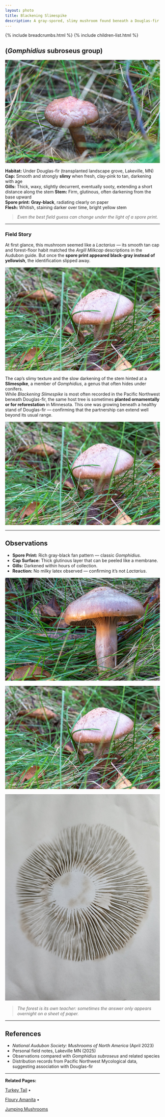 ```yaml
---
layout: photo
title: Blackening Slimespike
description: A gray-spored, slimy mushroom found beneath a Douglas-fir in Minnesota—first mistaken for a milkcap.
---
```


{% include breadcrumbs.html %}
{% include children-list.html %}

## (*Gomphidius* subroseus group)

![A mushroom found tucked in grass.](/gallery/fungi/mushrooms/assets/slimespike/E21A6290.jpg)

**Habitat:** Under Douglas-fir (transplanted landscape grove, Lakeville, MN)  
**Cap:** Smooth and strongly **slimy** when fresh, clay-pink to tan, darkening with age  
**Gills:** Thick, waxy, slightly decurrent, eventually sooty, extending a short distance along the stem
**Stem:** Firm, glutinous, often darkening from the base upward  
**Spore print:** **Gray-black**, radiating clearly on paper  
**Flesh:** Whitish, staining darker over time, bright yellow stem

> *Even the best field guess can change under the light of a spore print.*

---

### Field Story

At first glance, this mushroom seemed like a *Lactarius* — its smooth tan cap and forest-floor habit matched the *Argill Milkcap* descriptions in the Audubon guide. But once the **spore print appeared black-gray instead of yellowish**, the identification slipped away.

![Clearing the grass away for a better view.](/gallery/fungi/mushrooms/assets/slimespike/E21A6366.jpg)

The cap’s slimy texture and the slow darkening of the stem hinted at a **Slimespike**, a member of *Gomphidius*, a genus that often hides under conifers.  
While *Blackening Slimespike* is most often recorded in the Pacific Northwest beneath Douglas-fir, the same host tree is sometimes **planted ornamentally or for reforestation** in Minnesota. This one was growing beneath a healthy stand of Douglas-fir — confirming that the partnership can extend well beyond its usual range.

![Another mushroom found at perimeter of pine trees.](/gallery/fungi/mushrooms/assets/slimespike/E21A6366.jpg)

---

## Observations

- **Spore Print:** Rich gray-black fan pattern — classic *Gomphidius*.  
- **Cap Surface:** Thick glutinous layer that can be peeled like a membrane.  
- **Gills:** Darkened within hours of collection.  
- **Reaction:** No milky latex observed — confirming it’s not *Lactarius*.

![Slimespike with gills extending along stem.](/gallery/fungi/mushrooms/assets/slimespike/E21A6391.jpg)

![Cutting the stem reveals a bright yellow flesh.](/gallery/fungi/mushrooms/assets/slimespike/E21A6366.jpg)

![Blackening Slimespike spore print](/gallery/fungi/mushrooms/assets/slimespike/SporePrint-Slimespike.jpg)

> *The forest is its own teacher: sometimes the answer only appears overnight on a sheet of paper.*

---

## References

- *National Audubon Society: Mushrooms of North America* (April 2023)
- Personal field notes, Lakeville MN (2025)  
- Observations compared with *Gomphidius subroseus* and related species  
- Distribution records from Pacific Northwest Mycological data, suggesting association with Douglas-fir

---

**Related Pages:**

[Turkey Tail](/gallery/fungi/mushrooms/turkeytail/) •

[Floury Amanita](/gallery/fungi/mushrooms/floury-amanita/) •

[Jumping Mushrooms](/gallery/fungi/mushrooms/jumping-mushrooms/)
